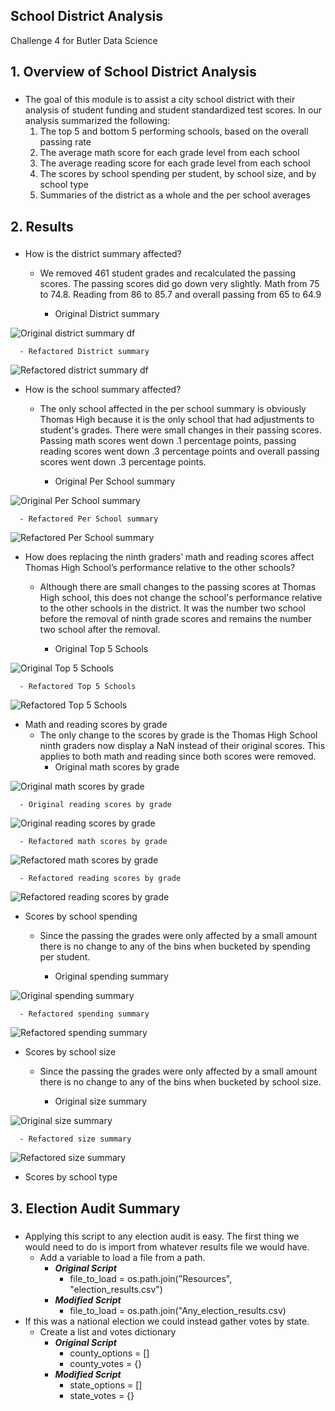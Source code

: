 ## School District Analysis
Challenge 4 for Butler Data Science

## 1. Overview of School District Analysis
### 
* The goal of this module is to assist a city school district with their analysis of student funding and student standardized test scores. In our analysis summarized the following:
	1. The top 5 and bottom 5 performing schools, based on the overall passing rate
	2. The average math score for each grade level from each school
	3. The average reading score for each grade level from each school
	4. The scores by school spending per student, by school size, and by school type
	5. Summaries of the district as a whole and the per school averages

## 2. Results
### 
* How is the district summary affected?
	- We removed 461 student grades and recalculated the passing scores. The passing scores did go down very slightly. Math from 75 to 74.8. Reading from 86 to 85.7 and overall passing from 65 to 64.9 

	  - Original District summary

![Original district summary df](https://github.com/coxjack/PandasChallenge4/blob/main/additional%20supporting%20images/Original%20District%20Summary.png)
	
	  - Refactored District summary

![Refactored district summary df](https://github.com/coxjack/PandasChallenge4/blob/main/additional%20supporting%20images/Refactored%20District%20Summary.png)


* How is the school summary affected?
	- The only school affected in the per school summary is obviously Thomas High because it is the only school that had adjustments to student's grades. There were small changes in their passing scores. Passing math scores went down .1 percentage points, passing reading scores went down .3 percentage points and overall passing scores went down .3 percentage points.

	  - Original Per School summary

![Original Per School summary](https://github.com/coxjack/PandasChallenge4/blob/main/additional%20supporting%20images/originalperschoolsummary.png)
	
	  - Refactored Per School summary

![Refactored Per School summary](https://github.com/coxjack/PandasChallenge4/blob/main/additional%20supporting%20images/refactored%20per%20school%20summary.png)

* How does replacing the ninth graders’ math and reading scores affect Thomas High School’s performance relative to the other schools?
	- Although there are small changes to the passing scores at Thomas High school, this does not change the school's performance relative to the other schools in the district. It was the number two school before the removal of ninth grade scores and remains the number two school after the removal.

	  - Original Top 5 Schools

![Original Top 5 Schools](https://github.com/coxjack/PandasChallenge4/blob/main/additional%20supporting%20images/original%20top%205.png)
	
	  - Refactored Top 5 Schools

![Refactored Top 5 Schools](https://github.com/coxjack/PandasChallenge4/blob/main/additional%20supporting%20images/refactored%20top%205.png)

* Math and reading scores by grade
	- The only change to the scores by grade is the Thomas High School ninth graders now display a NaN instead of their original scores. This applies to both math and reading since both scores were removed.
	  - Original math scores by grade

![Original math scores by grade](https://github.com/coxjack/PandasChallenge4/blob/main/additional%20supporting%20images/original%20math%20scores%20by%20grade.png)
	
	  - Original reading scores by grade

![Original reading scores by grade](https://github.com/coxjack/PandasChallenge4/blob/main/additional%20supporting%20images/orginal%20reading%20scores%20by%20grade.png)

	  - Refactored math scores by grade

![Refactored math scores by grade](https://github.com/coxjack/PandasChallenge4/blob/main/additional%20supporting%20images/refactored%20math%20by%20grade.png)
	
	  - Refactored reading scores by grade

![Refactored reading scores by grade](https://github.com/coxjack/PandasChallenge4/blob/main/additional%20supporting%20images/refactored%20reading%20by%20grade.png)

* Scores by school spending
	- Since the passing the grades were only affected by a small amount there is no change to any of the bins when bucketed by spending per student.

	  - Original spending summary

![Original spending summary](https://github.com/coxjack/PandasChallenge4/blob/main/additional%20supporting%20images/original%20spending%20summary.png)
	
	  - Refactored spending summary

![Refactored spending summary](https://github.com/coxjack/PandasChallenge4/blob/main/additional%20supporting%20images/refactored%20spending%20summary.png)

* Scores by school size
	- Since the passing the grades were only affected by a small amount there is no change to any of the bins when bucketed by school size.

	  - Original size summary

![Original size summary](https://github.com/coxjack/PandasChallenge4/blob/main/additional%20supporting%20images/original%20size%20summary.png)
	
	  - Refactored size summary

![Refactored size summary](https://github.com/coxjack/PandasChallenge4/blob/main/additional%20supporting%20images/refactored%20size%20summary.png)

* Scores by school type



## 3. Election Audit Summary
### 
* Applying this script to any election audit is easy. The first thing we would need to do is import from whatever results file we would have. 
	- Add a variable to load a file from a path.
	  - ***Original Script***
	    - file_to_load = os.path.join("Resources", "election_results.csv")
	  - ***Modified Script***
	    - file_to_load = os.path.join("Any_election_results.csv)
* If this was a national election we could instead gather votes by state.
	- Create a list and votes dictionary
	  - ***Original Script***
	    - county_options = []
	    - county_votes = {}
	  - ***Modified Script***
	    - state_options = []
	    - state_votes = {}
